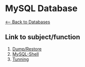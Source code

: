 # MySQL Database
[<-- Back to Databases](https://github.com/mtemporim/Databases/tree/main)  

## Link to subject/function  
1. [Dump/Restore](https://github.com/mtemporim/Databases/tree/main/MySQL/mysqldump)
1. [MySQL-Shell](https://github.com/mtemporim/Databases/tree/main/MySQL/MySQL-Shell)
1. [Tunning](https://github.com/mtemporim/Databases/tree/main/MySQL/Tunning)


